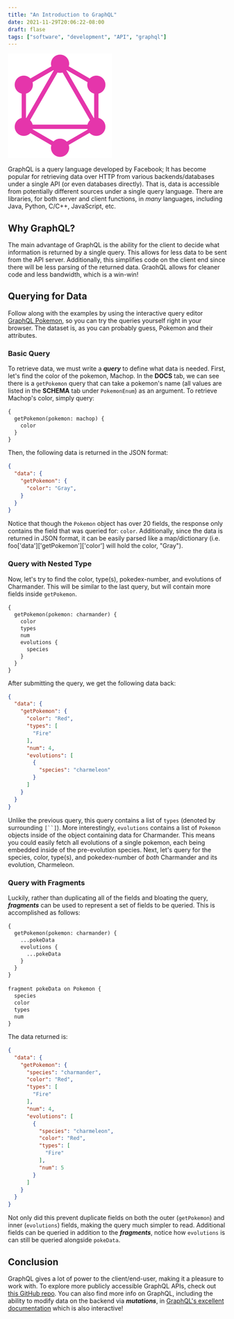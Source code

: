 ```yaml
---
title: "An Introduction to GraphQL"
date: 2021-11-29T20:06:22-08:00
draft: flase
tags: ["software", "development", "API", "graphql"]
---
```


![GraohQL Logo](graphql-logo.png#center)

GraphQL is a query language developed by Facebook; It has become popular for retrieving data over HTTP from various backends/databases under a single API (or even databases directly). That is, data is accessible from potentially different sources under a single query language. There are libraries, for both server and client functions, in *many* languages, including Java, Python, C/C++, JavaScript, etc.

## Why GraphQL?
The main advantage of GraphQL is the ability for the client to decide what information is returned by a single query. This allows for less data to be sent from the API server. Additionally, this simplifies code on the client end since there will be less parsing of the returned data. GraohQL allows for cleaner code and less bandwidth, which is a win-win!

## Querying for Data
Follow along with the examples by using the interactive query editor [GraphQL Pokemon](https://graphqlpokemon.favware.tech/), so you can try the queries yourself right in your browser. The dataset is, as you can probably guess, Pokemon and their attributes.

### Basic Query
To retrieve data, we must write a ***query*** to define what data is needed. First, let's find the color of the pokemon, Machop. In the **DOCS** tab, we can see there is a `getPokemon` query that can take a pokemon's name (all values are listed in the **SCHEMA** tab under `PokemonEnum`) as an argument.  To retrieve Machop's color, simply query:

```
{
  getPokemon(pokemon: machop) {
    color
  }
}
```

Then, the following data is returned in the JSON format:
```json
{
  "data": {
    "getPokemon": {
      "color": "Gray",
    }
  }
}
```

Notice that though the  `Pokemon` object has over 20 fields, the response only contains the field that was queried for: `color`. Additionally, since the data is returned in JSON format, it can be easily parsed like a map/dictionary (i.e. foo['data']['getPokemon']['color'] will hold the color, "Gray").

### Query with Nested Type
Now, let's try to find the color, type(s), pokedex-number, and evolutions of Charmander. This will be similar to the last query, but will contain more fields inside `getPokemon`.

```
{
  getPokemon(pokemon: charmander) {
    color
    types
    num
    evolutions {
      species
    }
  }
}
```

After submitting the query, we get the following data back:
```json
{
  "data": {
    "getPokemon": {
      "color": "Red",
      "types": [
        "Fire"
      ],
      "num": 4,
      "evolutions": [
        {
          "species": "charmeleon"
        }
      ]
    }
  }
}
```

Unlike the previous query, this query contains a list of `types` (denoted by surrounding `[``]`). More interestingly, `evolutions` contains a list of `Pokemon` objects inside of the object containing data for Charmander. This means you could easily fetch all evolutions of a single pokemon, each being embedded inside of the pre-evolution species. Next, let's query for the species, color, type(s), and pokedex-number of *both* Charmander and its evolution, Charmeleon.

### Query with Fragments
Luckily, rather than duplicating all of the fields and bloating the query, ***fragments*** can be used to represent a set of fields to be queried. This is accomplished as follows:

```
{
  getPokemon(pokemon: charmander) {
    ...pokeData
    evolutions {
      ...pokeData
    }
  }
}

fragment pokeData on Pokemon {
  species
  color
  types
  num
}
```

The data returned is:
```json
{
  "data": {
    "getPokemon": {
      "species": "charmander",
      "color": "Red",
      "types": [
        "Fire"
      ],
      "num": 4,
      "evolutions": [
        {
          "species": "charmeleon",
          "color": "Red",
          "types": [
            "Fire"
          ],
          "num": 5
        }
      ]
    }
  }
}
```

Not only did this prevent duplicate fields on both the outer (`getPokemon`) and inner (`evolutions`) fields, making the query much simpler to read. Additional fields can be queried in addition to the ***fragments***, notice how `evolutions` is can still be queried alongside `pokeData`. 

## Conclusion
GraphQL gives a lot of power to the client/end-user, making it a pleasure to work with. To explore more publicly accessible GraphQL APIs, check out [this GitHub repo](https://github.com/APIs-guru/graphql-apis). You can also find more info on GraphQL, including the ability to modify data on the backend via ***mutations***, in [GraphQL's excellent documentation](https://graphql.org/learn/) which is also interactive!
